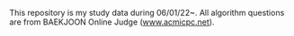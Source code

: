 This repository is my study data during 06/01/22~.
All algorithm questions are from BAEKJOON Online Judge (www.acmicpc.net).
